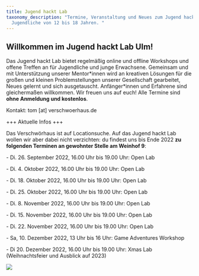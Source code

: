 ```yaml
---
title: Jugend hackt Lab
taxonomy_description: "Termine, Veranstaltung und Neues zum Jugend hackt Lab für
  Jugendliche von 12 bis 18 Jahren. "
---
```

## Willkommen im Jugend hackt Lab Ulm!

Das Jugend hackt Lab bietet regelmäßig online und offline Workshops und offene Treffen an für Jugendliche und junge Erwachsene. Gemeinsam und mit Unterstützung unserer Mentor\*innen wird an kreativen Lösungen für die großen und kleinen Problemstellungen unserer Gesellschaft gearbeitet, Neues gelernt und sich ausgetauscht. Anfänger\*innen und Erfahrene sind gleichermaßen willkommen. Wir freuen uns auf euch! Alle Termine sind **ohne Anmeldung und kostenlos**.

Kontakt: tom \[at] verschwoerhaus.de

+﻿++ Aktuelle Infos +++

D﻿as Verschwörhaus ist auf Locationsuche. Auf das Jugend hackt Lab wollen wir aber dabei nicht verzichten: du findest uns bis Ende 2022 **zu folgenden Terminen an gewohnter Stelle am Weinhof 9**: 

\-﻿ Di. 26. September 2022, 16.00 Uhr bis 19.00 Uhr: Open Lab

\-﻿ Di. 4. Oktober 2022, 16.00 Uhr bis 19.00 Uhr: Open Lab

\-﻿﻿ Di. 18. Oktober 2022, 16.00 Uhr bis 19.00 Uhr: Open Lab

\-﻿﻿ Di. 25. Oktober 2022, 16.00 Uhr bis 19.00 Uhr: Open Lab

\-﻿﻿ Di. 8. November 2022, 16.00 Uhr bis 19.00 Uhr: Open Lab

\-﻿﻿ Di. 15. November 2022, 16.00 Uhr bis 19.00 Uhr: Open Lab

\-﻿﻿ Di. 22. November 2022, 16.00 Uhr bis 19.00 Uhr: Open Lab

\-﻿ Sa, 10. Dezember 2022, 13 Uhr bis 16 Uhr: Game Adventures Workshop

\-﻿ Di 20. Dezember 2022,  16.00 Uhr bis 19.00 Uhr: Xmas Lab (Weihnachtsfeier und Ausblick auf 2023)











![](/wp-content/uploads/sponsors2022.png)